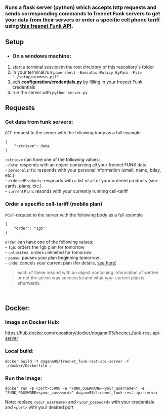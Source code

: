 ### Runs a flask server (python) which accepts http requests and sends corresponding commands to freenet Funk servers to get your data from their servers or order a specific cell phone tariff using [this freenet Funk API](https://github.com/lagmoellertim/freenet-funk-api).

## Setup
- ### On a windows machine:
1. start a terminal session in the root directory of this repository's folder
2. in your terminal run `powershell -ExecutionPolicy ByPass -File "./setup/windows.ps1"`
3. edit **configuration/credentials.py** by filling in your freenet Funk credentials
4. run the server with `python server.py`

## Requests

### Get data from funk servers:
`GET`-request to the server with the following body as a full example
```
{
    "retrieve": data
}
```
`retrieve` can have one of the following values:  
    - `data`: responds with an object containing all your freenet FUNK data  
    - `personalInfo`: responds with your personal information (email, name, bday, etc.)  
    - `orderedProducts`: responds with a list of all of your ordered products (sim-cards, plans, etc.)  
    - `currentPlan`: resonds with your currently running cell-tariff


### Order a specific cell-tariff (mobile plan)
`POST`-request to the server with the following body as a full example
```
{  
    "order": "1gb"
}
```

`order` can have one of the following values:  
    - `1gb`: orders the 1gb plan for tomorrow  
    - `unlimited`: orders unlimited for tomorrow  
    - `pause`: pauses your plan beginning tomorrow  
    - `undo`: cancels your current plan (for details, [see here](https://github.com/lagmoellertim/freenet-funk-api))  

>each of these resond with an object containing information of wether or not the action was successful and what your current plan is afterwards.

<br/>  

## Docker:

### Image on Docker Hub:

https://hub.docker.com/repository/docker/doganm95/freenet_funk-rest-api-server

### Local build:

`docker build -t doganm95/freenet_funk-rest-api-server -f ./docker/Dockerfile .`

### Run the image: 
`docker run -p <port>:5000 -e "FUNK_USERNAME=<your_username>" -e "FUNK_PASSWORD=<your_password>" doganm95/freenet_funk-rest-api-server`  

Note: replace `<your_username>` and `<your_password>` with your credentials and `<port>` with your desired port
